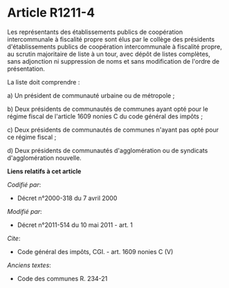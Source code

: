 # Article R1211-4

Les représentants des établissements publics de coopération intercommunale à fiscalité propre sont élus par le collège des
présidents d'établissements publics de coopération intercommunale à fiscalité propre, au scrutin majoritaire de liste à un
tour, avec dépôt de listes complètes, sans adjonction ni suppression de noms et sans modification de l'ordre de
présentation. 

La liste doit comprendre : 

a) Un président de communauté urbaine ou de métropole ; 

b) Deux présidents de communautés de communes ayant opté pour le régime fiscal de l'article 1609 nonies C du code général des
impôts ; 

c) Deux présidents de communautés de communes n'ayant pas opté pour ce régime fiscal ; 

d) Deux présidents de communautés d'agglomération ou de syndicats d'agglomération nouvelle.

**Liens relatifs à cet article**

_Codifié par_:

  - Décret n°2000-318 du 7 avril 2000

_Modifié par_:

  - Décret n°2011-514 du 10 mai 2011 - art. 1

_Cite_:

  - Code général des impôts, CGI. - art. 1609 nonies C (V)

_Anciens textes_:

  - Code des communes R. 234-21
